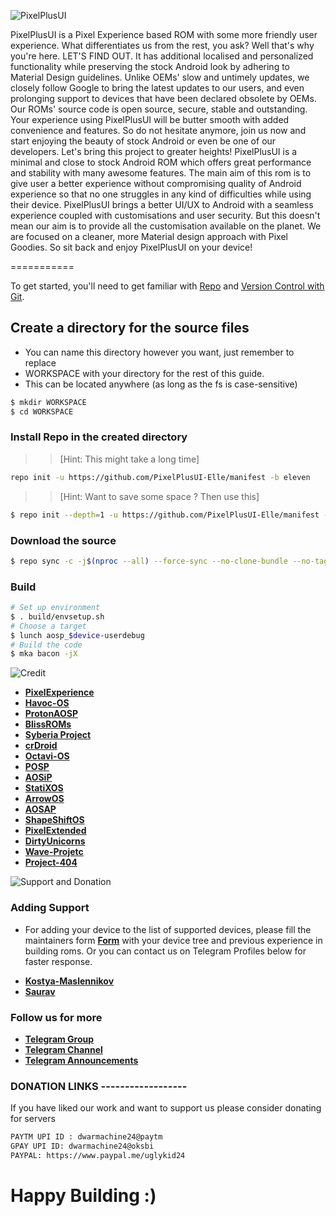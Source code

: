 ![PixelPlusUI](https://i.imgur.com/foReqPr.png "PixelPlusUI")


PixelPlusUI is a Pixel Experience based ROM with some more friendly user experience. What differentiates us from the rest, you ask? Well that's why you're here. LET'S FIND OUT. It has additional localised and personalized functionality while preserving the stock Android look by adhering to Material Design guidelines. Unlike OEMs' slow and untimely updates, we closely follow Google to bring the latest updates to our users, and even prolonging support to devices that have been declared obsolete by OEMs. Our ROMs' source code is open source, secure, stable and outstanding. Your experience using PixelPlusUI will be butter smooth with added convenience and features. So do not hesitate anymore, join us now and start enjoying the beauty of stock Android or even be one of our developers. Let's bring this project to greater heights! PixelPlusUI is a minimal and close to stock Android ROM which offers great performance and stability with many awesome features. The main aim of this rom is to give user a better experience without compromising quality of Android experience so that no one struggles in any kind of difficulties while using their device. PixelPlusUI brings a better UI/UX to Android with a seamless experience coupled with customisations and user security. But this doesn't mean our aim is to provide all the customisation available on the planet. We are focused on a cleaner, more Material design approach with Pixel Goodies. So sit back and enjoy PixelPlusUI on your device!

===========

To get started, you'll need to get
familiar with [Repo](https://source.android.com/source/using-repo.html) and [Version Control with Git](https://source.android.com/source/version-control.html).

## Create a directory for the source files

* You can name this directory however you want, just remember to replace
* WORKSPACE with your directory for the rest of this guide.
* This can be located anywhere (as long as the fs is case-sensitive)

```bash
$ mkdir WORKSPACE
$ cd WORKSPACE
```

### Install Repo in the created directory

>> [Hint: This might take a long time]

```bash
repo init -u https://github.com/PixelPlusUI-Elle/manifest -b eleven
```

>> [Hint: Want to save some space ? Then use this]

```bash
$ repo init --depth=1 -u https://github.com/PixelPlusUI-Elle/manifest -b eleven
```

### Download the source
```bash
$ repo sync -c -j$(nproc --all) --force-sync --no-clone-bundle --no-tags
```

### Build ###

```bash
# Set up environment
$ . build/envsetup.sh
# Choose a target
$ lunch aosp_$device-userdebug
# Build the code
$ mka bacon -jX
```

![Credit](https://i.imgur.com/a6njYr9.png "Credit")


 * [**PixelExperience**](https://github.com/PixelExperience)
 * [**Havoc-OS**](https://github.com/Havoc-OS)
 * [**ProtonAOSP**](https://github.com/ProtonAOSP)
 * [**BlissROMs**](https://github.com/BlissRoms)
 * [**Syberia Project**](https://github.com/syberia-project)
 * [**crDroid**](https://github.com/crdroidandroid)
 * [**Octavi-OS**](https://github.com/Octavi-OS)
 * [**POSP**](https://github.com/PotatoProject)
 * [**AOSiP**](https://github.com/AOSiP)
 * [**StatiXOS**](https://github.com/StatiXOS)
 * [**ArrowOS**](https://github.com/ArrowOS)
 * [**AOSAP**](https://github.com/AOSAP)
 * [**ShapeShiftOS**](https://github.com/ShapeShiftOS)
 * [**PixelExtended**](https://github.com/PixelExtended)
 * [**DirtyUnicorns**](https://github.com/DirtyUnicorns)
 * [**Wave-Projetc**](https://github.com/Wave-Project)
 * [**Project-404**](https://github.com/P-404)




![Support and Donation](https://i.imgur.com/aNanj7v.png "Support and Donation")

### Adding Support
 - For adding your device to the list of supported devices, please fill the maintainers form [**Form**](https://docs.google.com/forms/d/e/1FAIpQLScA5G_AUKiJlDWCM4Beaf_059dVZiClHv_rwZsklcXcGq0tzQ/viewform?vc=0&c=0&w=1) with your device tree and previous experience in building roms. Or you can contact us on Telegram Profiles below for faster response.
 * [**Kostya-Maslennikov**](https://t.me/kostyajrz)
 * [**Saurav**](https://t.me/ugly_kid_af)

### Follow  us for more
 * [**Telegram Group**](https://t.me/ppuichat)
 * [**Telegram Channel**](https://t.me/ppuich)
 * [**Telegram Announcements**](https://t.me/ppuinews)

### DONATION LINKS ------------------

If you have liked our work and want to support us please consider donating for servers

```bash
PAYTM UPI ID : dwarmachine24@paytm
GPAY UPI ID: dwarmachine24@oksbi
PAYPAL: https://www.paypal.me/uglykid24
```

# Happy Building :)
